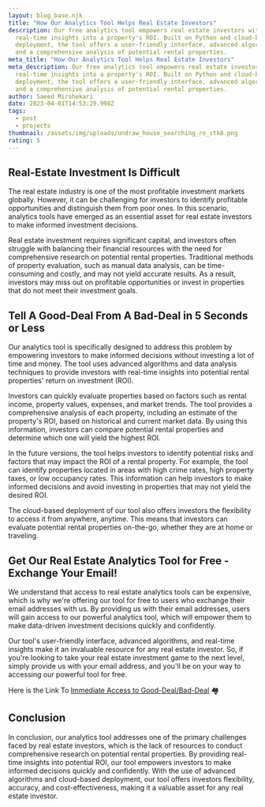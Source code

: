```yaml
---
layout: blog_base.njk
title: "How Our Analytics Tool Helps Real Estate Investors"
description: Our free analytics tool empowers real estate investors with
  real-time insights into a property's ROI. Built on Python and cloud-based
  deployment, the tool offers a user-friendly interface, advanced algorithms,
  and a comprehensive analysis of potential rental properties.
meta_title: "How Our Analytics Tool Helps Real Estate Investors"
meta_description: Our free analytics tool empowers real estate investors with
  real-time insights into a property's ROI. Built on Python and cloud-based
  deployment, the tool offers a user-friendly interface, advanced algorithms,
  and a comprehensive analysis of potential rental properties.
author: Saeed Mirshekari
date: 2023-04-01T14:53:29.998Z
tags:
  - post
  - projects
thumbnail: /assets/img/uploads/undraw_house_searching_re_stk8.png
rating: 5
---
```

## Real-Estate Investment Is Difficult

The real estate industry is one of the most profitable investment markets globally. However, it can be challenging for investors to identify profitable opportunities and distinguish them from poor ones. In this scenario, analytics tools have emerged as an essential asset for real estate investors to make informed investment decisions.

Real estate investment requires significant capital, and investors often struggle with balancing their financial resources with the need for comprehensive research on potential rental properties. Traditional methods of property evaluation, such as manual data analysis, can be time-consuming and costly, and may not yield accurate results. As a result, investors may miss out on profitable opportunities or invest in properties that do not meet their investment goals.

## Tell A Good-Deal From A Bad-Deal in 5 Seconds or Less

Our analytics tool is specifically designed to address this problem by empowering investors to make informed decisions without investing a lot of time and money. The tool uses advanced algorithms and data analysis techniques to provide investors with real-time insights into potential rental properties' return on investment (ROI).

Investors can quickly evaluate properties based on factors such as rental income, property values, expenses, and market trends. The tool provides a comprehensive analysis of each property, including an estimate of the property's ROI, based on historical and current market data. By using this information, investors can compare potential rental properties and determine which one will yield the highest ROI.

In the future versions, the tool helps investors to identify potential risks and factors that may impact the ROI of a rental property. For example, the tool can identify properties located in areas with high crime rates, high property taxes, or low occupancy rates. This information can help investors to make informed decisions and avoid investing in properties that may not yield the desired ROI. 

The cloud-based deployment of our tool also offers investors the flexibility to access it from anywhere, anytime. This means that investors can evaluate potential rental properties on-the-go, whether they are at home or traveling.

## Get Our Real Estate Analytics Tool for Free - Exchange Your Email!

We understand that access to real estate analytics tools can be expensive, which is why we're offering our tool for free to users who exchange their email addresses with us. By providing us with their email addresses, users will gain access to our powerful analytics tool, which will empower them to make data-driven investment decisions quickly and confidently. 

Our tool's user-friendly interface, advanced algorithms, and real-time insights make it an invaluable resource for any real estate investor. So, if you're looking to take your real estate investment game to the next level, simply provide us with your email address, and you'll be on your way to accessing our powerful tool for free.

Here is the Link To [Immediate Access to Good-Deal/Bad-Deal](https://mailchi.mp/3d49bef66ad3/good_deal_bad_deal) 🏘️

## Conclusion

In conclusion, our analytics tool addresses one of the primary challenges faced by real estate investors, which is the lack of resources to conduct comprehensive research on potential rental properties. By providing real-time insights into potential ROI, our tool empowers investors to make informed decisions quickly and confidently. With the use of advanced algorithms and cloud-based deployment, our tool offers investors flexibility, accuracy, and cost-effectiveness, making it a valuable asset for any real estate investor.